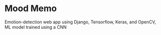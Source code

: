 # Mood Memo
Emotion-detection web app using Django, Tensorflow, Keras, and OpenCV, ML model trained using a CNN
